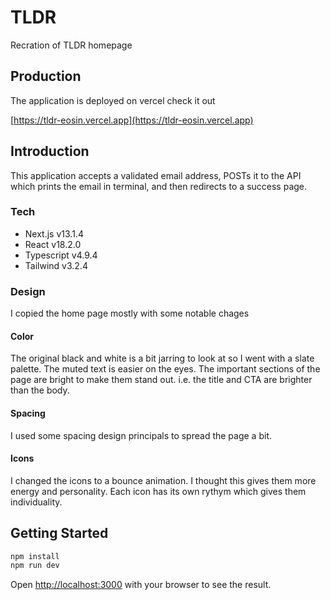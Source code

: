 # TLDR

Recration of TLDR homepage

## Production

The application is deployed on vercel check it out

[https://tldr-eosin.vercel.app](https://tldr-eosin.vercel.app)

## Introduction

This application accepts a validated email address, POSTs it to the API which prints the email in terminal, and then redirects to a success page.

### Tech

- Next.js v13.1.4
- React v18.2.0
- Typescript v4.9.4
- Tailwind v3.2.4

### Design

I copied the home page mostly with some notable chages

#### Color

The original black and white is a bit jarring to look at so I went with a slate palette. The muted text is easier on the eyes. The important sections of the page are bright to make them stand out. i.e. the title and CTA are brighter than the body.

#### Spacing

I used some spacing design principals to spread the page a bit.

#### Icons

I changed the icons to a bounce animation. I thought this gives them more energy and personality. Each icon has its own rythym which gives them individuality.

## Getting Started

```bash
npm install
npm run dev
```

Open [http://localhost:3000](http://localhost:3000) with your browser to see the result.
